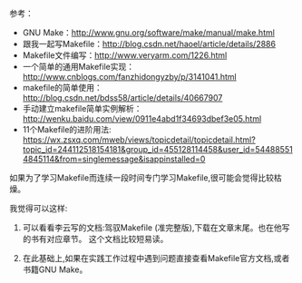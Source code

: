
> 
参考：  
- GNU Make：http://www.gnu.org/software/make/manual/make.html  
- 跟我一起写Makefile：http://blog.csdn.net/haoel/article/details/2886  
- Makefile文件编写：http://www.veryarm.com/1226.html  
- 一个简单的通用Makefile实现：http://www.cnblogs.com/fanzhidongyzby/p/3141041.html  
- makefile的简单使用：http://blog.csdn.net/bdss58/article/details/40667907  
- 手动建立makefile简单实例解析：http://wenku.baidu.com/view/0911e4abd1f34693dbef3e05.html
- 11个Makefile的进阶用法: https://wx.zsxq.com/mweb/views/topicdetail/topicdetail.html?topic_id=244112518154181&group_id=455128114458&user_id=544885514845114&from=singlemessage&isappinstalled=0

如果为了学习Makefile而连续一段时间专门学习Makefile,很可能会觉得比较枯燥。  

我觉得可以这样: 

1. 可以看看李云写的文档:驾驭Makefile (准完整版),下载在文章末尾。也在他写的书有对应章节。 这个文档比较短易读。 

2. 在此基础上,如果在实践工作过程中遇到问题直接查看Makefile官方文档,或者书籍GNU Make。
 

